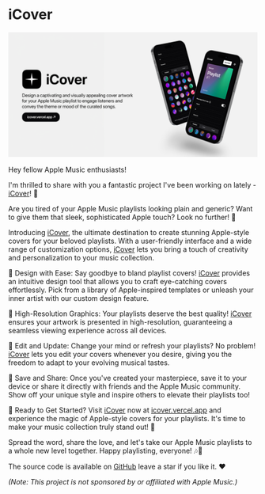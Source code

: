 # iCover

[![iCover Banner](public/assets/brand/banner.png)](https://icover.vercel.app/)

Hey fellow Apple Music enthusiasts!

I'm thrilled to share with you a fantastic project I've been working on lately - [iCover](https://icover.vercel.app)! 🎉

Are you tired of your Apple Music playlists looking plain and generic? Want to give them that sleek, sophisticated Apple touch? Look no further! 🍏

Introducing [iCover](https://icover.vercel.app), the ultimate destination to create stunning Apple-style covers for your beloved playlists. With a user-friendly interface and a wide range of customization options,  [iCover](https://icover.vercel.app) lets you bring a touch of creativity and personalization to your music collection.

🎨 Design with Ease: Say goodbye to bland playlist covers! [iCover](https://icover.vercel.app) provides an intuitive design tool that allows you to craft eye-catching covers effortlessly. Pick from a library of Apple-inspired templates or unleash your inner artist with our custom design feature.

📸 High-Resolution Graphics: Your playlists deserve the best quality! [iCover](https://icover.vercel.app) ensures your artwork is presented in high-resolution, guaranteeing a seamless viewing experience across all devices.

🔁 Edit and Update: Change your mind or refresh your playlists? No problem! [iCover](https://icover.vercel.app) lets you edit your covers whenever you desire, giving you the freedom to adapt to your evolving musical tastes.

💾 Save and Share: Once you've created your masterpiece, save it to your device or share it directly with friends and the Apple Music community. Show off your unique style and inspire others to elevate their playlists too!

🚀 Ready to Get Started? Visit  [iCover](https://icover.vercel.app) now at [icover.vercel.app](https://icover.vercel.app) and experience the magic of Apple-style covers for your playlists. It's time to make your music collection truly stand out! 🌟

Spread the word, share the love, and let's take our Apple Music playlists to a whole new level together. Happy playlisting, everyone! 🎶🍎 

The source code is available on [GitHub](https://github.com/boostvolt/icover) leave a star if you like it. ❤️

_(Note: This project is not sponsored by or affiliated with Apple Music.)_